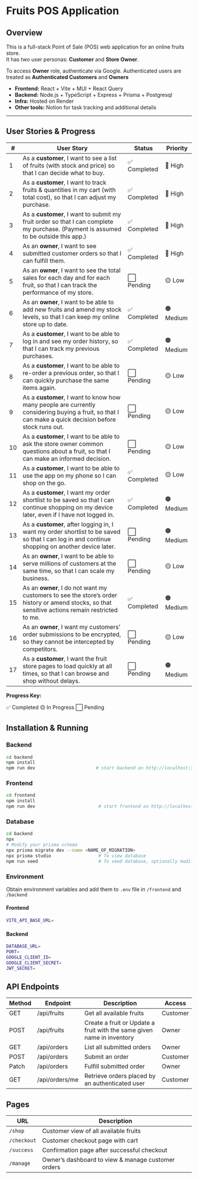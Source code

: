 # Fruits POS Application

## Overview

This is a full-stack Point of Sale (POS) web application for an online fruits store.  
It has two user personas: **Customer** and **Store Owner**.

To access **Owner** role, authenticate via Google.
Authenticated users are treated as **Authenticated Customers** and **Owners**

- **Frontend:** React + Vite + MUI + React Query
- **Backend:** Node.js + TypeScript + Express + Prisma + Postgresql
- **Infra:** Hosted on Render
- **Other tools:** Notion for task tracking and additional details

---

## User Stories & Progress

| #   | User Story                                                                                                                                             | Status       | Priority  |
| --- | ------------------------------------------------------------------------------------------------------------------------------------------------------ | ------------ | --------- |
| 1   | As a **customer**, I want to see a list of fruits (with stock and price) so that I can decide what to buy.                                             | ✅ Completed | 🔴 High   |
| 2   | As a **customer**, I want to track fruits & quantities in my cart (with total cost), so that I can adjust my purchase.                                 | ✅ Completed | 🔴 High   |
| 3   | As a **customer**, I want to submit my fruit order so that I can complete my purchase. (Payment is assumed to be outside this app.)                    | ✅ Completed | 🔴 High   |
| 4   | As an **owner**, I want to see submitted customer orders so that I can fulfill them.                                                                   | ✅ Completed | 🔴 High   |
| 5   | As an **owner**, I want to see the total sales for each day and for each fruit, so that I can track the performance of my store.                       | ⬜ Pending   | 🟡 Low    |
| 6   | As an **owner**, I want to be able to add new fruits and amend my stock levels, so that I can keep my online store up to date.                         | ✅ Completed | 🟠 Medium |
| 7   | As a **customer**, I want to be able to log in and see my order history, so that I can track my previous purchases.                                    | ✅ Completed | 🟠 Medium |
| 8   | As a **customer**, I want to be able to re-order a previous order, so that I can quickly purchase the same items again.                                | ⬜ Pending   | 🟡 Low    |
| 9   | As a **customer**, I want to know how many people are currently considering buying a fruit, so that I can make a quick decision before stock runs out. | ⬜ Pending   | 🟡 Low    |
| 10  | As a **customer**, I want to be able to ask the store owner common questions about a fruit, so that I can make an informed decision.                   | ⬜ Pending   | 🟡 Low    |
| 11  | As a **customer**, I want to be able to use the app on my phone so I can shop on the go.                                                               | ✅ Completed | 🟡 Low    |
| 12  | As a **customer**, I want my order shortlist to be saved so that I can continue shopping on my device later, even if I have not logged in.             | ✅ Completed | 🟠 Medium |
| 13  | As a **customer**, after logging in, I want my order shortlist to be saved so that I can log in and continue shopping on another device later.         | ⬜ Pending   | 🟠 Medium |
| 14  | As an **owner**, I want to be able to serve millions of customers at the same time, so that I can scale my business.                                   | ⬜ Pending   | 🟡 Low    |
| 15  | As an **owner**, I do not want my customers to see the store’s order history or amend stocks, so that sensitive actions remain restricted to me.       | ✅ Completed | 🟠 Medium |
| 16  | As an **owner**, I want my customers’ order submissions to be encrypted, so they cannot be intercepted by competitors.                                 | ⬜ Pending   | 🟡 Low    |
| 17  | As a **customer**, I want the fruit store pages to load quickly at all times, so that I can browse and shop without delays.                            | ⬜ Pending   | 🟠 Medium |

**Progress Key:**

✅ Completed
🟡 In Progress
⬜ Pending

## Installation & Running

### Backend

```bash
cd backend
npm install
npm run dev                       # start backend on http://localhost:3000
```

### Frontend

```bash
cd frontend
npm install
npm run dev                        # start frontend on http://localhost:5173 (default)
```

### Database

```bash
cd backend
npx
# Modify your prisma schema
npx prisma migrate dev --name <NAME_OF_MIGRATION>
npx prisma studio                  # To view database
npm run seed                       # To seed database, optionally modify seed.ts to include more data
```

### Environment

Obtain environment variables and add them to `.env` file in `/frontend` and `/backend`

#### Frontend

```bash
VITE_API_BASE_URL=
```

#### Backend

```bash
DATABASE_URL=
PORT=
GOOGLE_CLIENT_ID=
GOOGLE_CLIENT_SECRET=
JWT_SECRET=
```

## API Endpoints

| Method | Endpoint       | Description                                                            | Access   |
| ------ | -------------- | ---------------------------------------------------------------------- | -------- |
| GET    | /api/fruits    | Get all available fruits                                               | Customer |
| POST   | /api/fruits    | Create a fruit or Update a fruit with the same given name in inventory | Owner    |
| GET    | /api/orders    | List all submitted orders                                              | Owner    |
| POST   | /api/orders    | Submit an order                                                        | Customer |
| Patch  | /api/orders    | Fulfill submitted order                                                | Owner    |
| GET    | /api/orders/me | Retrieve orders placed by an authenticated user                        | Customer |

## Pages

| URL         | Description                                        |
| ----------- | -------------------------------------------------- |
| `/shop`     | Customer view of all available fruits              |
| `/checkout` | Customer checkout page with cart                   |
| `/success`  | Confirmation page after successful checkout        |
| `/manage`   | Owner’s dashboard to view & manage customer orders |
